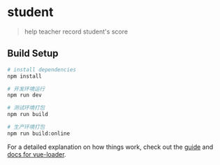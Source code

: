 # student

> help teacher record student's score

## Build Setup

``` bash
# install dependencies
npm install

# 开发环境运行
npm run dev

# 测试环境打包
npm run build

# 生产环境打包
npm run build:online
```

For a detailed explanation on how things work, check out the [guide](http://vuejs-templates.github.io/webpack/) and [docs for vue-loader](http://vuejs.github.io/vue-loader).
